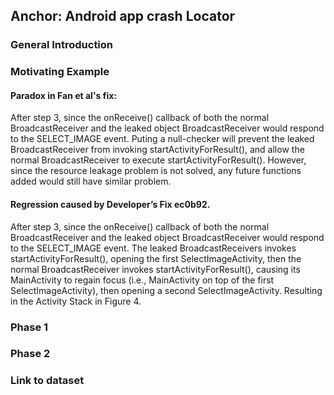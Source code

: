 ## Anchor: Android app crash Locator

### General Introduction



### Motivating Example 
#### Paradox in Fan et al's fix:

After step 3, since the onReceive() callback of both the normal BroadcastReceiver and the leaked object BroadcastReceiver would respond to the SELECT_IMAGE event. Puting a null-checker will prevent the leaked BroadcastReceiver from invoking startActivityForResult(), and allow the normal BroadcastReceiver to execute startActivityForResult(). However, since the resource leakage problem is not solved, any future functions added would still have similar problem.

#### Regression caused by Developer’s Fix ec0b92.
              
After step 3, since the onReceive() callback of both the normal BroadcastReceiver and the leaked object BroadcastReceiver would respond to the SELECT_IMAGE event. The leaked BroadcastReceivers invokes startActivityForResult(), opening the first SelectImageActivity, then the normal BroadcastReceiver invokes startActivityForResult(), causing its MainActivity to regain focus (i.e., MainActivity on top of the first SelectImageActivity), then opening a second SelectImageActivity. Resulting in the Activity Stack in Figure 4.

### Phase 1

### Phase 2

### Link to dataset

